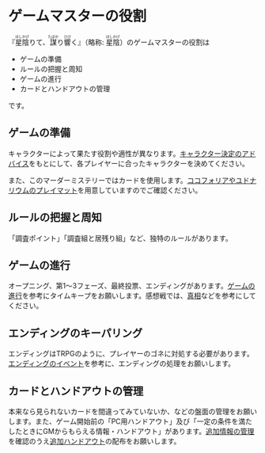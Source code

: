 # ゲームマスターの役割
『<ruby>星陰<rp>（</rp><rt>ほしかげ</rt><rp>）</rp></ruby>りて、<ruby>謀<rp>（</rp><rt>たばか</rt><rp>）</rp></ruby>り<ruby>響<rp>（</rp><rt>ひび</rt><rp>）</rp></ruby>く』（略称: <ruby>星陰<rp>（</rp><rt>ほしかげ</rt><rp>）</rp></ruby>）のゲームマスターの役割は

- ゲームの準備
- ルールの把握と周知
- ゲームの進行
- カードとハンドアウトの管理

です。
## ゲームの準備
キャラクターによって果たす役割や適性が異なります。[キャラクター決定のアドバイス](GettingReady.md)をもとにして、各プレイヤーに合ったキャラクターを決めてください。

また、このマーダーミステリーではカードを使用します。[ココフォリアやユドナリウムのプレイマット](GettingReady.md)を用意していますのでご確認ください。

## ルールの把握と周知
「調査ポイント」「調査組と居残り組」など、独特のルールがあります。

## ゲームの進行
オープニング、第1～3フェーズ、最終投票、エンディングがあります。[ゲームの進行](Moderator.md)を参考にタイムキープをお願いします。感想戦では、[真相](Truth.md)などを参考にしてください。

## エンディングのキーパリング
エンディングはTRPGのように、プレイヤーのゴネに対処する必要があります。[エンディングのイベント](EndingEvents.md)を参考に、エンディングの処理をお願いします。

## カードとハンドアウトの管理
本来なら見られないカードを間違ってみていないか、などの盤面の管理をお願いします。また、ゲーム開始前の「PC用ハンドアウト」及び「一定の条件を満たしたときにGMからもらえる情報・ハンドアウト」があります。[追加情報の管理](AdditionalInfos.md)を確認のうえ[追加ハンドアウト](Resources.md)の配布をお願いします。
